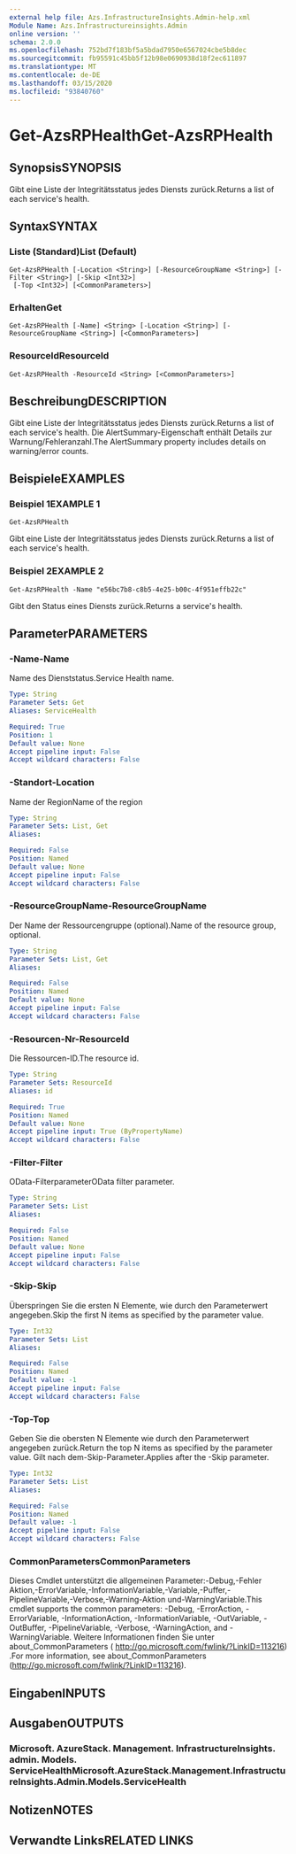 ```yaml
---
external help file: Azs.InfrastructureInsights.Admin-help.xml
Module Name: Azs.Infrastructureinsights.Admin
online version: ''
schema: 2.0.0
ms.openlocfilehash: 752bd7f183bf5a5bdad7950e6567024cbe5b8dec
ms.sourcegitcommit: fb95591c45bb5f12b98e0690938d18f2ec611897
ms.translationtype: MT
ms.contentlocale: de-DE
ms.lasthandoff: 03/15/2020
ms.locfileid: "93840760"
---
```

# <span data-ttu-id="02943-101">Get-AzsRPHealth</span><span class="sxs-lookup"><span data-stu-id="02943-101">Get-AzsRPHealth</span></span>

## <span data-ttu-id="02943-102">Synopsis</span><span class="sxs-lookup"><span data-stu-id="02943-102">SYNOPSIS</span></span>
<span data-ttu-id="02943-103">Gibt eine Liste der Integritätsstatus jedes Diensts zurück.</span><span class="sxs-lookup"><span data-stu-id="02943-103">Returns a list of each service's health.</span></span>

## <span data-ttu-id="02943-104">Syntax</span><span class="sxs-lookup"><span data-stu-id="02943-104">SYNTAX</span></span>

### <span data-ttu-id="02943-105">Liste (Standard)</span><span class="sxs-lookup"><span data-stu-id="02943-105">List (Default)</span></span>
```
Get-AzsRPHealth [-Location <String>] [-ResourceGroupName <String>] [-Filter <String>] [-Skip <Int32>]
 [-Top <Int32>] [<CommonParameters>]
```

### <span data-ttu-id="02943-106">Erhalten</span><span class="sxs-lookup"><span data-stu-id="02943-106">Get</span></span>
```
Get-AzsRPHealth [-Name] <String> [-Location <String>] [-ResourceGroupName <String>] [<CommonParameters>]
```

### <span data-ttu-id="02943-107">ResourceId</span><span class="sxs-lookup"><span data-stu-id="02943-107">ResourceId</span></span>
```
Get-AzsRPHealth -ResourceId <String> [<CommonParameters>]
```

## <span data-ttu-id="02943-108">Beschreibung</span><span class="sxs-lookup"><span data-stu-id="02943-108">DESCRIPTION</span></span>
<span data-ttu-id="02943-109">Gibt eine Liste der Integritätsstatus jedes Diensts zurück.</span><span class="sxs-lookup"><span data-stu-id="02943-109">Returns a list of each service's health.</span></span> <span data-ttu-id="02943-110">Die AlertSummary-Eigenschaft enthält Details zur Warnung/Fehleranzahl.</span><span class="sxs-lookup"><span data-stu-id="02943-110">The AlertSummary property includes details on warning/error counts.</span></span>

## <span data-ttu-id="02943-111">Beispiele</span><span class="sxs-lookup"><span data-stu-id="02943-111">EXAMPLES</span></span>

### <span data-ttu-id="02943-112">Beispiel 1</span><span class="sxs-lookup"><span data-stu-id="02943-112">EXAMPLE 1</span></span>
```
Get-AzsRPHealth
```

<span data-ttu-id="02943-113">Gibt eine Liste der Integritätsstatus jedes Diensts zurück.</span><span class="sxs-lookup"><span data-stu-id="02943-113">Returns a list of each service's health.</span></span>

### <span data-ttu-id="02943-114">Beispiel 2</span><span class="sxs-lookup"><span data-stu-id="02943-114">EXAMPLE 2</span></span>
```
Get-AzsRPHealth -Name "e56bc7b8-c8b5-4e25-b00c-4f951effb22c"
```

<span data-ttu-id="02943-115">Gibt den Status eines Diensts zurück.</span><span class="sxs-lookup"><span data-stu-id="02943-115">Returns a service's health.</span></span>

## <span data-ttu-id="02943-116">Parameter</span><span class="sxs-lookup"><span data-stu-id="02943-116">PARAMETERS</span></span>

### <span data-ttu-id="02943-117">-Name</span><span class="sxs-lookup"><span data-stu-id="02943-117">-Name</span></span>
<span data-ttu-id="02943-118">Name des Dienststatus.</span><span class="sxs-lookup"><span data-stu-id="02943-118">Service Health name.</span></span>

```yaml
Type: String
Parameter Sets: Get
Aliases: ServiceHealth

Required: True
Position: 1
Default value: None
Accept pipeline input: False
Accept wildcard characters: False
```

### <span data-ttu-id="02943-119">-Standort</span><span class="sxs-lookup"><span data-stu-id="02943-119">-Location</span></span>
<span data-ttu-id="02943-120">Name der Region</span><span class="sxs-lookup"><span data-stu-id="02943-120">Name of the region</span></span>

```yaml
Type: String
Parameter Sets: List, Get
Aliases:

Required: False
Position: Named
Default value: None
Accept pipeline input: False
Accept wildcard characters: False
```

### <span data-ttu-id="02943-121">-ResourceGroupName</span><span class="sxs-lookup"><span data-stu-id="02943-121">-ResourceGroupName</span></span>
<span data-ttu-id="02943-122">Der Name der Ressourcengruppe (optional).</span><span class="sxs-lookup"><span data-stu-id="02943-122">Name of the resource group, optional.</span></span>

```yaml
Type: String
Parameter Sets: List, Get
Aliases:

Required: False
Position: Named
Default value: None
Accept pipeline input: False
Accept wildcard characters: False
```

### <span data-ttu-id="02943-123">-Resourcen-Nr</span><span class="sxs-lookup"><span data-stu-id="02943-123">-ResourceId</span></span>
<span data-ttu-id="02943-124">Die Ressourcen-ID.</span><span class="sxs-lookup"><span data-stu-id="02943-124">The resource id.</span></span>

```yaml
Type: String
Parameter Sets: ResourceId
Aliases: id

Required: True
Position: Named
Default value: None
Accept pipeline input: True (ByPropertyName)
Accept wildcard characters: False
```

### <span data-ttu-id="02943-125">-Filter</span><span class="sxs-lookup"><span data-stu-id="02943-125">-Filter</span></span>
<span data-ttu-id="02943-126">OData-Filterparameter</span><span class="sxs-lookup"><span data-stu-id="02943-126">OData filter parameter.</span></span>

```yaml
Type: String
Parameter Sets: List
Aliases:

Required: False
Position: Named
Default value: None
Accept pipeline input: False
Accept wildcard characters: False
```

### <span data-ttu-id="02943-127">-Skip</span><span class="sxs-lookup"><span data-stu-id="02943-127">-Skip</span></span>
<span data-ttu-id="02943-128">Überspringen Sie die ersten N Elemente, wie durch den Parameterwert angegeben.</span><span class="sxs-lookup"><span data-stu-id="02943-128">Skip the first N items as specified by the parameter value.</span></span>

```yaml
Type: Int32
Parameter Sets: List
Aliases:

Required: False
Position: Named
Default value: -1
Accept pipeline input: False
Accept wildcard characters: False
```

### <span data-ttu-id="02943-129">-Top</span><span class="sxs-lookup"><span data-stu-id="02943-129">-Top</span></span>
<span data-ttu-id="02943-130">Geben Sie die obersten N Elemente wie durch den Parameterwert angegeben zurück.</span><span class="sxs-lookup"><span data-stu-id="02943-130">Return the top N items as specified by the parameter value.</span></span>
<span data-ttu-id="02943-131">Gilt nach dem-Skip-Parameter.</span><span class="sxs-lookup"><span data-stu-id="02943-131">Applies after the -Skip parameter.</span></span>

```yaml
Type: Int32
Parameter Sets: List
Aliases:

Required: False
Position: Named
Default value: -1
Accept pipeline input: False
Accept wildcard characters: False
```

### <span data-ttu-id="02943-132">CommonParameters</span><span class="sxs-lookup"><span data-stu-id="02943-132">CommonParameters</span></span>
<span data-ttu-id="02943-133">Dieses Cmdlet unterstützt die allgemeinen Parameter:-Debug,-Fehler Aktion,-ErrorVariable,-InformationVariable,-Variable,-Puffer,-PipelineVariable,-Verbose,-Warning-Aktion und-WarningVariable.</span><span class="sxs-lookup"><span data-stu-id="02943-133">This cmdlet supports the common parameters: -Debug, -ErrorAction, -ErrorVariable, -InformationAction, -InformationVariable, -OutVariable, -OutBuffer, -PipelineVariable, -Verbose, -WarningAction, and -WarningVariable.</span></span> <span data-ttu-id="02943-134">Weitere Informationen finden Sie unter about_CommonParameters ( http://go.microsoft.com/fwlink/?LinkID=113216) .</span><span class="sxs-lookup"><span data-stu-id="02943-134">For more information, see about_CommonParameters (http://go.microsoft.com/fwlink/?LinkID=113216).</span></span>

## <span data-ttu-id="02943-135">Eingaben</span><span class="sxs-lookup"><span data-stu-id="02943-135">INPUTS</span></span>

## <span data-ttu-id="02943-136">Ausgaben</span><span class="sxs-lookup"><span data-stu-id="02943-136">OUTPUTS</span></span>

### <span data-ttu-id="02943-137">Microsoft. AzureStack. Management. InfrastructureInsights. admin. Models. ServiceHealth</span><span class="sxs-lookup"><span data-stu-id="02943-137">Microsoft.AzureStack.Management.InfrastructureInsights.Admin.Models.ServiceHealth</span></span>

## <span data-ttu-id="02943-138">Notizen</span><span class="sxs-lookup"><span data-stu-id="02943-138">NOTES</span></span>

## <span data-ttu-id="02943-139">Verwandte Links</span><span class="sxs-lookup"><span data-stu-id="02943-139">RELATED LINKS</span></span>

